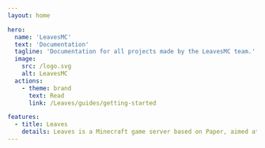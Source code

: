 ```yaml
---
layout: home

hero:
  name: 'LeavesMC'
  text: 'Documentation'
  tagline: 'Documentation for all projects made by the LeavesMC team.'
  image:
    src: /logo.svg
    alt: LeavesMC
  actions:
    - theme: brand
      text: Read
      link: /Leaves/guides/getting-started

features:
  - title: Leaves
    details: Leaves is a Minecraft game server based on Paper, aimed at repairing broken vanilla properties.
---
```

